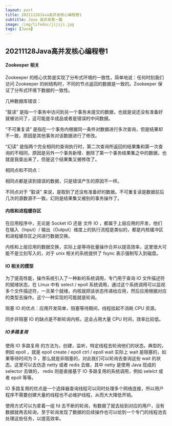 ```yaml
---
layout: post
title: 20211128Java高并发核心编程卷1
subtitle: Java 高并发第一篇
image: /img/lifedoc/jijiji.jpg
tags: [Java]
---
```



## 20211128Java高并发核心编程卷1

#### Zookeeper 相关

Zookeeper 的核心优势是实现了分布式环境的一致性，简单地说：任何时刻我们访问 Zookeeper 的树结构时，不同的节点返回的数据是一致的。Zookeeper 保证了分布式环境下数据的一致性。

几种数据库错误：

“脏读” 是指一个事务中访问到另一个事务未提交的数据，也就是说还没有准备好就被访问了，这可能是半成品或者是错误的中间数据。

“不可重复读” 是指在一个事务内根据同一条件对数据进行多次查询，但是结果却不一致，原因是其他事务对该数据进行了修改。

“幻读” 是指两个完全相同的查询执行时，第二次查询所返回的结果集和第一次查询的不相同，原因是另外一个事务新增、删除了第一个事务结果集之中的数据，也就是我查出来了，但是这个结果集又被修改了。

相同点和不同点：

相同点都是读到错误的数据，只是错误产生的原因不一样。

不同点对于 “脏读” 来说，是取到了还没有准备好的数据。不可重复读是数据前后几次的源数源不一致。幻则是结果集又被别的事务操作了。

#### 内核和进程缓存区

在应用程序中，无论是 Socket IO 还是 文件 IO ，都属于上层应用的开发，他们在输入（Input）/ 输出（Output）维度上的执行流程是类似的，都是内核缓冲区和进程缓存区之间进行数据交换。

内核和上层应用的数据交换，实际上是等待批量操作合并以提高效率，这里很大可能不是立刻写入的，对于 unix 相关的系统提供了 fsync 表示强制写入到磁盘。

#### IO 相关的模型

为了提高性能，操作系统引入了一种新的系统调用，专门用于查询 IO 文件描述符的就绪状态，在 Linux 中有 select / epoll 系统调用，通过这个系统调用可以监视多个文件描述符，一旦某个就绪，内核就把该状态传递给应用，然后应用根据对应的类型去操作。这个一种实现的可能就是轮询。

阻塞 IO 的优点：应用开发简单，阻塞等待期间，线程挂起不消耗 CPU 资源。

同步非阻塞 IO 的缺点是不断轮询内核，这会占用大量 CPU 时间，效率比较低。

##### IO多路复用

使用 IO 多路复用 的方法为，创建，监听，特定线程去轮询他们的状态。典型的，例如 epoll ，就是 epoll create / epoll ctrl / epoll wait 实际上 wait 是阻塞的，如果等待时间为 0 ，那么就是非阻塞的，对此我们可以轮询去查询这些 wait 的状态。这里可以去仿造 netty 或者 redis 去做，其中 netty 是使用 Java 现成的 selector 去做的， redis 则是直接基于 IO 多路复用的系统调用，例如 selelct 或者 epoll 等等。

IO 多路复用的优点是一个选择器查询线程可以同时处理多个网络连接，所以用户程序不需要创建大量的线程也不必维护线程，从而大大降低开销。

使用方式可以为拿着一组 fd 去不断的轮询，有数据了就去给到对应的用户，没有数据就再去轮询，至于轮询发现了数据的后续操作也可以给到一个专门的线程池去处理这些任务，以提高效率。
